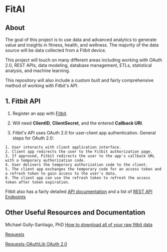 # FitAI

## About
The goal of this project is to use data and advanced analytics to generate value and insights in fitness, health, and wellness. The majority of the data source will be data collected from a Fitbit device. 

This project will touch on many different areas including working with OAuth 2.0, REST APIs, data modeling, database management, ETLs, statistical analysis, and machine learning.

This repository will also include a custom built and fairly comprehensive method of working with Fitbit's API.

## 1. Fitbit API
1. Register an app with [Fitbit](https://dev.fitbit.com/apps/new).

2. Will need **ClientID**, **ClientSecret**, and the entered **Callback URI**.

3. Fitbit's API uses OAuth 2.0 for user-client app authentication. General steps for OAuth 2.0:
```
1. User interacts with client application interface.
2. Client app redirects the user to the Fitbit authorization page. 
3. If approved, Fitbit redirects the user to the app's callback URL with a temporary authorization code.
4. User delivers the temporary authorization code to the client.
5. The client app exchanges the temporary code for an access token and a refresh token to gain access to the user's data.
6. The client app can use the refresh token to refresh the access token after token expiration.
```
Fitbit also has a fairly detailed [API documentation](https://dev.fitbit.com/build/reference/web-api/basics/)
and a list of [REST API Endpoints](https://dev.fitbit.com/build/reference/web-api/explore/)

## Other Useful Resources and Documentation
Michael Gully-Santiago, PhD [How to download all of your raw fitbit data](https://towardsdatascience.com/how-to-download-all-of-your-raw-fitbit-data-d5bcf139d7ed)

[Requests](https://2.python-requests.org/en/master/user/quickstart/)

[Requests-OAuthLib OAuth 2.0](https://requests-oauthlib.readthedocs.io/en/latest/oauth2_workflow.html)





